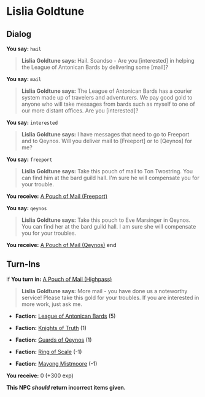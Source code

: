# Lislia Goldtune


## Dialog

**You say:** `hail`



>**Lislia Goldtune says:** Hail. Soandso - Are you [interested] in helping the League of Antonican Bards by delivering some [mail]?

**You say:** `mail`



>**Lislia Goldtune says:** The League of Antonican Bards has a courier system made up of travelers and adventurers.  We pay good gold to anyone who will take messages from bards such as myself to one of our more distant offices.  Are you [interested]?

**You say:** `interested`



>**Lislia Goldtune says:** I have messages that need to go to Freeport and to Qeynos.  Will you deliver mail to [Freeport] or to [Qeynos] for me?

**You say:** `freeport`



>**Lislia Goldtune says:** Take this pouch of mail to Ton Twostring. You can find him at the bard guild hall. I'm sure he will compensate you for your trouble.


**You receive:**  [A Pouch of Mail (Freeport)](/item/18164)

**You say:** `qeynos`



>**Lislia Goldtune says:** Take this pouch to Eve Marsinger in Qeynos. You can find her at the bard guild hall. I am sure she will compensate you for your troubles.


**You receive:**  [A Pouch of Mail (Qeynos)](/item/18165)
end

## Turn-Ins




if **You turn in:** [A Pouch of Mail (Highpass)](/item/18152)


>**Lislia Goldtune says:** More mail - you have done us a noteworthy service!  Please take this gold for your troubles.  If you are interested in more work, just ask me.


* __Faction:__ [League of Antonican Bards](/faction/284) (5)


* __Faction:__ [Knights of Truth](/faction/281) (1)


* __Faction:__ [Guards of Qeynos](/faction/262) (1)


* __Faction:__ [Ring of Scale](/faction/304) (-1)


* __Faction:__ [Mayong Mistmoore](/faction/285) (-1)


 **You receive:** 0 (+300 exp)

**This NPC *should* return incorrect items given.**
